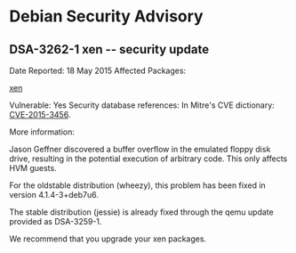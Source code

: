 
Debian Security Advisory
========================


DSA-3262-1 xen -- security update
---------------------------------



Date Reported:
18 May 2015
Affected Packages:

[xen](https://packages.debian.org/src:xen)

Vulnerable:
Yes
Security database references:
In Mitre's CVE dictionary: [CVE-2015-3456](https://security-tracker.debian.org/tracker/CVE-2015-3456).  

More information:

Jason Geffner discovered a buffer overflow in the emulated floppy
disk drive, resulting in the potential execution of arbitrary code.
This only affects HVM guests.


For the oldstable distribution (wheezy), this problem has been fixed
in version 4.1.4-3+deb7u6.


The stable distribution (jessie) is already fixed through the qemu
update provided as DSA-3259-1.


We recommend that you upgrade your xen packages.





